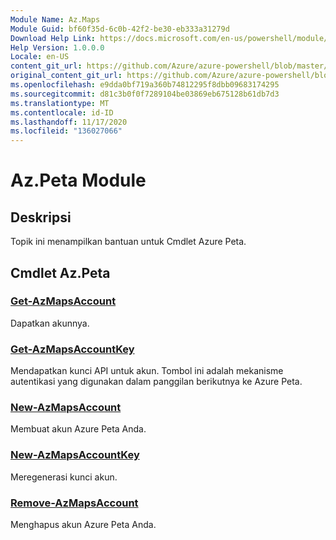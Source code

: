 ```yaml
---
Module Name: Az.Maps
Module Guid: bf60f35d-6c0b-42f2-be30-eb333a31279d
Download Help Link: https://docs.microsoft.com/en-us/powershell/module/az.maps
Help Version: 1.0.0.0
Locale: en-US
content_git_url: https://github.com/Azure/azure-powershell/blob/master/src/Maps/Maps/help/Az.Maps.md
original_content_git_url: https://github.com/Azure/azure-powershell/blob/master/src/Maps/Maps/help/Az.Maps.md
ms.openlocfilehash: e9dda0bf719a360b74812295f8dbb09683174295
ms.sourcegitcommit: d81c3b0f0f7289104be03869eb675128b61db7d3
ms.translationtype: MT
ms.contentlocale: id-ID
ms.lasthandoff: 11/17/2020
ms.locfileid: "136027066"
---
```

# Az.Peta Module
## Deskripsi
Topik ini menampilkan bantuan untuk Cmdlet Azure Peta.

## Cmdlet Az.Peta
### [Get-AzMapsAccount](Get-AzMapsAccount.md)
Dapatkan akunnya.

### [Get-AzMapsAccountKey](Get-AzMapsAccountKey.md)
Mendapatkan kunci API untuk akun.
Tombol ini adalah mekanisme autentikasi yang digunakan dalam panggilan berikutnya ke Azure Peta.

### [New-AzMapsAccount](New-AzMapsAccount.md)
Membuat akun Azure Peta Anda.

### [New-AzMapsAccountKey](New-AzMapsAccountKey.md)
Meregenerasi kunci akun.

### [Remove-AzMapsAccount](Remove-AzMapsAccount.md)
Menghapus akun Azure Peta Anda.


